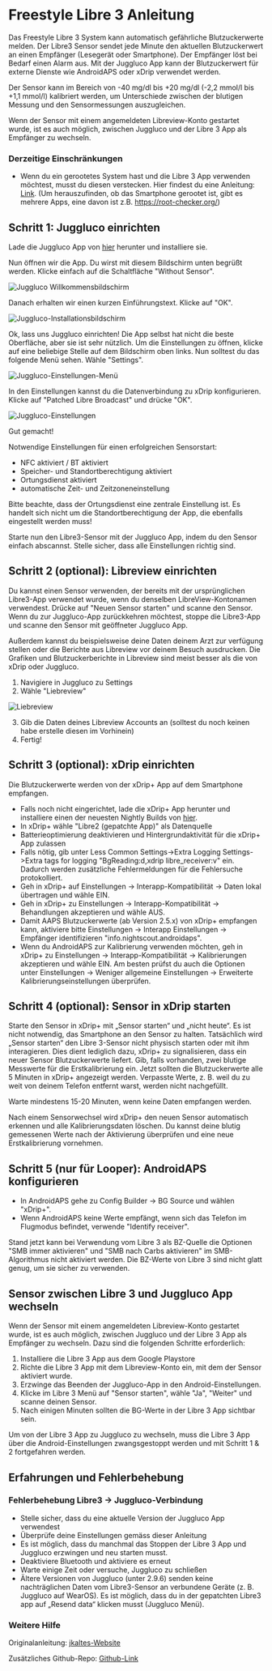 # Freestyle Libre 3 Anleitung

Das Freestyle Libre 3 System kann automatisch gefährliche Blutzuckerwerte melden. Der Libre3 Sensor sendet jede Minute den aktuellen Blutzuckerwert an einen Empfänger (Lesegerät oder Smartphone). Der Empfänger löst bei Bedarf einen Alarm aus. Mit der Juggluco App kann der Blutzuckerwert für externe Dienste wie AndroidAPS oder xDrip verwendet werden.

Der Sensor kann im Bereich von -40 mg/dl bis +20 mg/dl (-2,2 mmol/l bis +1,1 mmol/l) kalibriert werden, um Unterschiede zwischen der blutigen Messung und den Sensormessungen auszugleichen.

Wenn der Sensor mit einem angemeldeten Libreview-Konto gestartet wurde, ist es auch möglich, zwischen Juggluco und der Libre 3 App als Empfänger zu wechseln.

### Derzeitige Einschränkungen

- Wenn du ein gerootetes System hast und die Libre 3 App verwenden möchtest, musst du diesen verstecken. Hier findest du eine Anleitung: [Link](https://www.reddit.com/r/Freestylelibre/comments/s22vlr/comment/hw2p4th/?utm_source=share\&utm_medium=web2x\&context=3).
  (Um herauszufinden, ob das Smartphone gerootet ist, gibt es mehrere Apps, eine davon ist z.B. https://root-checker.org/)

## Schritt 1: Juggluco einrichten

Lade die Juggluco App von [hier](https://www.juggluco.nl/Juggluco/download.html) herunter und installiere sie.

Nun öffnen wir die App. Du wirst mit diesem Bildschirm unten begrüßt werden. Klicke einfach auf die Schaltfläche "Without Sensor".

![Juggluco Willkommensbildschirm](../images/step\_8.jpg)

Danach erhalten wir einen kurzen Einführungstext. Klicke auf "OK".

![Juggluco-Installationsbildschirm](../images/step\_9.jpg)

Ok, lass uns Juggluco einrichten! Die App selbst hat nicht die beste Oberfläche, aber sie ist sehr nützlich. Um die Einstellungen zu öffnen, klicke auf eine beliebige Stelle auf dem Bildschirm oben links. Nun solltest du das folgende Menü sehen. Wähle "Settings".

![Juggluco-Einstellungen-Menü](../images/step\_10.jpg)

In den Einstellungen kannst du die Datenverbindung zu xDrip konfigurieren. Klicke auf "Patched Libre Broadcast" und drücke "OK".

![Juggluco-Einstellungen](../images/step\_11.jpg)

Gut gemacht!

Notwendige Einstellungen für einen erfolgreichen Sensorstart:

- NFC aktiviert / BT aktiviert
- Speicher- und Standortberechtigung aktiviert
- Ortungsdienst aktiviert
- automatische Zeit- und Zeitzoneneinstellung

Bitte beachte, dass der Ortungsdienst eine zentrale Einstellung ist. Es handelt sich nicht um die Standortberechtigung der App, die ebenfalls eingestellt werden muss!

Starte nun den Libre3-Sensor mit der Juggluco App, indem du den Sensor einfach abscannst. Stelle  sicher, dass alle Einstellungen richtig sind. 

## Schritt 2 (optional): Libreview einrichten

Du kannst einen Sensor verwenden, der bereits mit der ursprünglichen Libre3-App verwendet wurde, wenn du denselben LibreView-Kontonamen verwendest. Drücke auf "Neuen Sensor starten" und scanne den Sensor. Wenn du zur Juggluco-App zurückkehren möchtest, stoppe die Libre3-App und scanne den Sensor mit geöffneter Juggluco App.

Außerdem kannst du beispielsweise deine Daten deinem Arzt zur verfügung stellen oder die Berichte aus Libreview vor deinem Besuch ausdrucken. Die Grafiken und Blutzuckerberichte in Libreview sind meist besser als die von xDrip oder Juggluco.

1. Navigiere in Juggluco zu Settings
2. Wähle "Liebreview"

![Liebreview](../images/step\_12.jpg)
 
3. Gib die Daten deines Libreview Accounts an (solltest du noch keinen habe erstelle diesen im Vorhinein)
4. Fertig!

## Schritt 3 (optional): xDrip einrichten

Die Blutzuckerwerte werden von der xDrip+ App auf dem Smartphone empfangen.

- Falls noch nicht eingerichtet, lade die xDrip+ App herunter und installiere einen der neuesten Nightly Builds von [hier](https://github.com/NightscoutFoundation/xDrip/releases).
- In xDrip+ wähle "Libre2 (gepatchte App)" als Datenquelle
- Batterieoptimierung deaktivieren und Hintergrundaktivität für die xDrip+ App zulassen
- Falls nötig, gib unter Less Common Settings->Extra Logging Settings->Extra tags for logging "BgReading:d,xdrip libre_receiver:v" ein. Dadurch werden zusätzliche Fehlermeldungen für die Fehlersuche protokolliert.
- Geh in xDrip+ auf Einstellungen -> Interapp-Kompatibilität -> Daten lokal übertragen und wähle EIN.
- Geh in xDrip+ zu Einstellungen -> Interapp-Kompatibilität -> Behandlungen akzeptieren und wähle AUS.
- Damit AAPS Blutzuckerwerte (ab Version 2.5.x) von xDrip+ empfangen kann, aktiviere bitte Einstellungen -> Interapp Einstellungen -> Empfänger identifizieren "info.nightscout.androidaps".
- Wenn du AndroidAPS zur Kalibrierung verwenden möchten, geh in xDrip+ zu Einstellungen -> Interapp-Kompatibilität -> Kalibrierungen akzeptieren und wähle EIN. Am besten prüfst du auch die Optionen unter Einstellungen -> Weniger allgemeine Einstellungen -> Erweiterte Kalibrierungseinstellungen überprüfen.

## Schritt 4 (optional): Sensor in xDrip starten

Starte den Sensor in xDrip+ mit „Sensor starten“ und „nicht heute“. Es ist nicht notwendig, das Smartphone an den Sensor zu halten. Tatsächlich wird „Sensor starten“ den Libre 3-Sensor nicht physisch starten oder mit ihm interagieren. Dies dient lediglich dazu, xDrip+ zu signalisieren, dass ein neuer Sensor Blutzuckerwerte liefert. Gib, falls vorhanden, zwei blutige Messwerte für die Erstkalibrierung ein. Jetzt sollten die Blutzuckerwerte alle 5 Minuten in xDrip+ angezeigt werden. Verpasste Werte, z. B. weil du zu weit von deinem Telefon entfernt warst, werden nicht nachgefüllt.

Warte mindestens 15-20 Minuten, wenn keine Daten empfangen werden.

Nach einem Sensorwechsel wird xDrip+ den neuen Sensor automatisch erkennen und alle Kalibrierungsdaten löschen. Du kannst deine blutig gemessenen Werte nach der Aktivierung überprüfen und eine neue Erstkalibrierung vornehmen.

## Schritt 5 (nur für Looper): AndroidAPS konfigurieren

- In AndroidAPS gehe zu Config Builder -> BG Source und wählen "xDrip+".
- Wenn AndroidAPS keine Werte empfängt, wenn sich das Telefon im Flugmodus befindet, verwende "Identify receiver".

Stand jetzt kann bei Verwendung vom Libre 3 als BZ-Quelle die Optionen "SMB immer aktivieren" und "SMB nach Carbs aktivieren" im SMB-Algorithmus nicht aktiviert werden. Die BZ-Werte von Libre 3 sind nicht glatt genug, um sie sicher zu verwenden.

## Sensor zwischen Libre 3 und Juggluco App wechseln

Wenn der Sensor mit einem angemeldeten Libreview-Konto gestartet wurde, ist es auch möglich, zwischen Juggluco und der Libre 3 App als Empfänger zu wechseln. Dazu sind die folgenden Schritte erforderlich:

1. Installiere die Libre 3 App aus dem Google Playstore
2. Richte die Libre 3 App mit dem Libreview-Konto ein, mit dem der Sensor aktiviert wurde.
3. Erzwinge das Beenden der Juggluco-App in den Android-Einstellungen.
4. Klicke im Libre 3 Menü auf "Sensor starten", wähle "Ja", "Weiter" und scanne deinen Sensor.
5. Nach einigen Minuten sollten die BG-Werte in der Libre 3 App sichtbar sein.

Um von der Libre 3 App zu Juggluco zu wechseln, muss die Libre 3 App über die Android-Einstellungen zwangsgestoppt werden und mit Schritt 1 & 2 fortgefahren werden.

## Erfahrungen und Fehlerbehebung

### Fehlerbehebung Libre3 -> Juggluco-Verbindung

- Stelle sicher, dass du eine aktuelle Version der Juggluco App verwendest
- Überprüfe deine Einstellungen gemäss dieser Anleitung
- Es ist möglich, dass du manchmal das Stoppen der Libre 3 App und Juggluco erzwingen und neu starten musst.
- Deaktiviere Bluetooth und aktiviere es erneut
- Warte einige Zeit oder versuche, Juggluco zu schließen
- Ältere Versionen von Juggluco (unter 2.9.6) senden keine nachträglichen Daten vom Libre3-Sensor an verbundene Geräte (z. B. Juggluco auf WearOS). Es ist möglich, dass du in der gepatchten Libre3 app auf „Resend data“ klicken musst (Juggluco Menü).

### Weitere Hilfe

Originalanleitung: [jkaltes-Website](https://www.juggluco.nl/Juggluco/libre3/)

Zusätzliches Github-Repo: [Github-Link](https://github.com/maheini/FreeStyle-Libre-3-patch)
